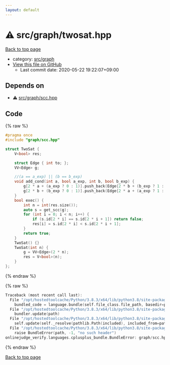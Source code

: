 ```yaml
---
layout: default
---
```


<!-- mathjax config similar to math.stackexchange -->
<script type="text/javascript" async
  src="https://cdnjs.cloudflare.com/ajax/libs/mathjax/2.7.5/MathJax.js?config=TeX-MML-AM_CHTML">
</script>
<script type="text/x-mathjax-config">
  MathJax.Hub.Config({
    TeX: { equationNumbers: { autoNumber: "AMS" }},
    tex2jax: {
      inlineMath: [ ['$','$'] ],
      processEscapes: true
    },
    "HTML-CSS": { matchFontHeight: false },
    displayAlign: "left",
    displayIndent: "2em"
  });
</script>

<script type="text/javascript" src="https://cdnjs.cloudflare.com/ajax/libs/jquery/3.4.1/jquery.min.js"></script>
<script src="https://cdn.jsdelivr.net/npm/jquery-balloon-js@1.1.2/jquery.balloon.min.js" integrity="sha256-ZEYs9VrgAeNuPvs15E39OsyOJaIkXEEt10fzxJ20+2I=" crossorigin="anonymous"></script>
<script type="text/javascript" src="../../../assets/js/copy-button.js"></script>
<link rel="stylesheet" href="../../../assets/css/copy-button.css" />


# :warning: src/graph/twosat.hpp

<a href="../../../index.html">Back to top page</a>

* category: <a href="../../../index.html#5442c8f317d712204bf06ed26672e17c">src/graph</a>
* <a href="{{ site.github.repository_url }}/blob/master/src/graph/twosat.hpp">View this file on GitHub</a>
    - Last commit date: 2020-05-22 19:22:07+09:00




## Depends on

* :warning: <a href="scc.hpp.html">src/graph/scc.hpp</a>


## Code

<a id="unbundled"></a>
{% raw %}
```cpp
#pragma once
#include "graph/scc.hpp"

struct TwoSat {
    V<bool> res;

    struct Edge { int to; };
    VV<Edge> g;

    //(a == a_exp) || (b == b_exp)
    void add_cond(int a, bool a_exp, int b, bool b_exp) {
        g[2 * a + (a_exp ? 0 : 1)].push_back(Edge{2 * b + (b_exp ? 1 : 0)});
        g[2 * b + (b_exp ? 0 : 1)].push_back(Edge{2 * a + (a_exp ? 1 : 0)});
    }
    bool exec() {
        int n = int(res.size());
        auto s = get_scc(g);
        for (int i = 0; i < n; i++) {
            if (s.id[2 * i] == s.id[2 * i + 1]) return false;
            res[i] = s.id[2 * i] < s.id[2 * i + 1];
        }
        return true;
    }
    TwoSat() {}
    TwoSat(int n) {
        g = VV<Edge>(2 * n);
        res = V<bool>(n);
    }
};

```
{% endraw %}

<a id="bundled"></a>
{% raw %}
```cpp
Traceback (most recent call last):
  File "/opt/hostedtoolcache/Python/3.8.3/x64/lib/python3.8/site-packages/onlinejudge_verify/docs.py", line 349, in write_contents
    bundled_code = language.bundle(self.file_class.file_path, basedir=pathlib.Path.cwd())
  File "/opt/hostedtoolcache/Python/3.8.3/x64/lib/python3.8/site-packages/onlinejudge_verify/languages/cplusplus.py", line 172, in bundle
    bundler.update(path)
  File "/opt/hostedtoolcache/Python/3.8.3/x64/lib/python3.8/site-packages/onlinejudge_verify/languages/cplusplus_bundle.py", line 282, in update
    self.update(self._resolve(pathlib.Path(included), included_from=path))
  File "/opt/hostedtoolcache/Python/3.8.3/x64/lib/python3.8/site-packages/onlinejudge_verify/languages/cplusplus_bundle.py", line 162, in _resolve
    raise BundleError(path, -1, "no such header")
onlinejudge_verify.languages.cplusplus_bundle.BundleError: graph/scc.hpp: line -1: no such header

```
{% endraw %}

<a href="../../../index.html">Back to top page</a>

